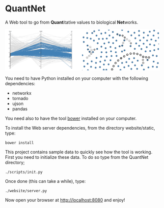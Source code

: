 QuantNet
========

A Web tool to go from **Quant**itative values to biological **Net**works.

![Screen capture](capture.png)

You need to have Python installed on your computer with the following dependencies:

  * networkx
  * tornado
  * ujson
  * pandas

You need also to have the tool [bower](http://bower.io) installed on your computer.

To install the Web server dependencies, from the directory website/static, type:

    bower install

This project contains sample data to quickly see how the tool is working. First you need to initialize these data. To do so type from the QuantNet directory;

    ./scripts/init.py

Once done (this can take a while), type:

    ./website/server.py

Now open your browser at [http://localhost:8080](http://localhost:8080) and enjoy!
